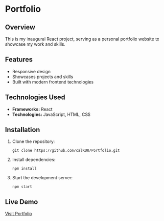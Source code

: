 # Portfolio

## Overview

This is my inaugural React project, serving as a personal portfolio website to showcase my work and skills.

## Features

- Responsive design
- Showcases projects and skills
- Built with modern frontend technologies

## Technologies Used

- **Frameworks:** React
- **Technologies:** JavaScript, HTML, CSS

## Installation

1. Clone the repository:
   ```sh1
   git clone https://github.com/calKU0/Portfolio.git
   ```
2. Install dependencies:
   ```sh1
   npm install
   ```
3. Start the development server:
   ```sh1
   npm start
   ```

## Live Demo

[Visit Portfolio](https://portfolio.kkurowski.com)
